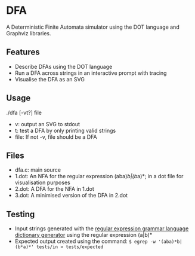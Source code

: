 # DFA
A Deterministic Finite Automata simulator using the DOT language and Graphviz
libraries.

## Features
* Describe DFAs using the DOT language
* Run a DFA across strings in an interactive prompt with tracing
* Visualise the DFA as an SVG

## Usage
./dfa [-vt?] file

* v: output an SVG to stdout
* t: test a DFA by only printing valid strings
* file: If not -v, file should be a DFA

## Files
* dfa.c: main source
* 1.dot: An NFA for the regular expression (aba)*b|(b*a)*; in a dot file for
visualisation purposes
* 2.dot: A DFA for the NFA in 1.dot
* 3.dot: A minimised version of the DFA in 2.dot

## Testing
* Input strings generated with the [regular expression grammar language dictionary
generator](http://regldg.com/) using the regular expression (a|b)*
* Expected output created using the command:
`$ egrep -w '(aba)*b|(b*a)*' tests/in > tests/expected`
